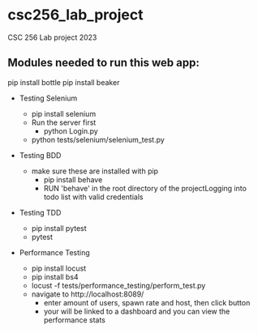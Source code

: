 # csc256_lab_project
CSC 256 Lab project 2023

Modules needed to run this web app:
-----------------------------
pip install bottle
pip install beaker




- Testing Selenium
    - pip install selenium
    - Run the server first
        - python Login.py
    - python tests/selenium/selenium_test.py


- Testing BDD
    - make sure these are installed with pip
        - pip install behave
        - RUN 'behave' in the root directory of the projectLogging into todo list with valid credentials 

- Testing TDD
    - pip install pytest
    - pytest

- Performance Testing
    - pip install locust
    - pip install bs4
    - locust -f tests/performance_testing/perform_test.py
    - navigate to http://localhost:8089/ 
        - enter amount of users, spawn rate and host, then click button
        - your will be linked to a dashboard and you can view the performance stats